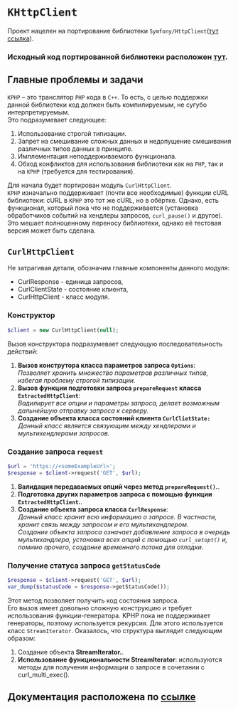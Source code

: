 # `KHttpClient`
Проект нацелен на портирование библиотеки `Symfony/HttpClient`([тут ссылка](https://symfony.com/doc/current/http_client.html)). 
### Исходный код портированной библиотеки расположен [тут](https://github.com/mt-omarov/KHttpClient).

## Главные проблемы и задачи
`KPHP` – это транслятор `PHP` кода в `C++`. То есть, с целью поддержки данной библиотеки код должен быть компилируемым, не сугубо интерпретируемым.\
Это подразумевает следующее:
1. Использование строгой типизации.
2. Запрет на смешивание сложных данных и недопущение смешивания различных типов данных в принципе.
3. Имплементация неподдерживаемого функционала.
4. Обход конфликтов для использования библиотеки как на `PHP`, так и на `KPHP` (требуется для тестирования).

Для начала будет портирован модуль `CurlHttpClient`. \
`KPHP` изначально поддерживает (почти все необходимые) функции cURL библиотеки: cURL в `KPHP` это тот же cURL, но в обёртке. Однако, есть функционал, который пока что не поддерживается (установка обработчиков событий на хендлеры запросов, `curl_pause()` и другое). Это мешает полноценному переносу библиотеки, однако её тестовая версия может быть сделана.

## `CurlHttpClient`
Не затрагивая детали, обозначим главные компоненты данного модуля:
* CurlResponse - единица запросов,
* CurlClientState - состояние клиента,
* CurlHttpClient - класс модуля.

### Конструктор
```PHP
$client = new CurlHttpClient(null);
```
Вызов конструктора подразумевает следующую последовательность действий:
1. **Вызов конструтора класса параметров запроса `Options`**: \
*Позволяет хранить множество параметров различных типов, избегая проблему строгой типизации.*
2. **Вызов функции подготовки запроса `prepareRequest` класса `ExtractedHttpClient`**: \
*Вадилирует все опции и параметры запроса, делает возможным дальнейшую отправку запроса к серверу.*
3. **Создание объекта класса состояний клиента `CurlClietState:`**
*Данный класс является связующим между хендлерами и мультихендлерами запросов.*

### Создание запроса `request`
```PHP
$url = 'https://<someExampleUrl>';
$response = $client->request('GET', $url);
```
1. **Валидация передаваемых опций через метод `prepareRequest()`.**.
2. **Подготовка других параметров запроса с помощью функции `ExtractedHttpClient`.**.
3. **Создание объекта запроса класса `CurlResponse`**: \
*Данный класс хранит всю информацию о запросе. 
В частности, хранит связь между запросом и его мультихандлером. \
Создание объекта запроса означает добавление запроса в очередь мультихандлера, 
установка всех опций с помощью `curl_setopt()` и, помимо прочего, создание временного потока для отладки*.
### Получение статуса запроса `getStatusCode`
```PHP
$response = $client->request('GET', $url);
var_dump($statusCode = $response->getStatusCode());
```
Этот метод позволяет получить код состояния запроса. \
Его вызов имеет довольно сложную конструкцию и требует использования функции-генератора. 
KPHP пока не поддерживает генераторы, поэтому используется рекурсия. Для этого используется класс `StreamIterator`.
Оказалось, что структура выглядит следующим образом:
1. Создание объекта **StreamIterator.**.
2. **Использование функциональности StreamIterator**: используются методы для получения информации о запросе в сочетании с curl_multi_exec().

## Документация расположена по [ссылке](https://git.miem.hse.ru/kaa/kaa/-/blob/CurlHttpClient/src/HttpClient/KHttpClient%20documentation.md)
